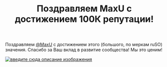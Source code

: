 ﻿---
title: "Поздравляем MaxU с достижением 100К репутации!"
se.owner.user_id: 361068
se.owner.display_name: "EOF"
se.owner.link: "https://ru.meta.stackoverflow.com/users/361068/eof"
se.link: "https://ru.meta.stackoverflow.com/questions/11053/%d0%9f%d0%be%d0%b7%d0%b4%d1%80%d0%b0%d0%b2%d0%bb%d1%8f%d0%b5%d0%bc-maxu-%d1%81-%d0%b4%d0%be%d1%81%d1%82%d0%b8%d0%b6%d0%b5%d0%bd%d0%b8%d0%b5%d0%bc-100%d0%9a-%d1%80%d0%b5%d0%bf%d1%83%d1%82%d0%b0%d1%86%d0%b8%d0%b8"
se.question_id: 11053
se.post_type: question
---
<p>Поздравляем <a href="https://ru.stackoverflow.com/users/211923/maxu">@MaxU</a> с достижением этого (большого, по меркам ruSO) значения. Спасибо за Ваш вклад в развитие сообщества! Мы это ценим!</p>
<p><a href="https://i.stack.imgur.com/3b5i5.jpg" rel="nofollow noreferrer"><img src="https://i.stack.imgur.com/3b5i5.jpg" alt="введите сюда описание изображения" /></a></p>
